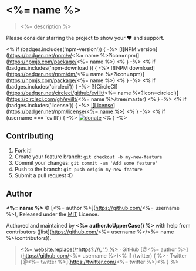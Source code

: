 # <%= name %>

> <%= description %>

Please consider starring the project to show your ❤️ and support.

<% if (badges.includes('npm-version')) { -%>
[![NPM version](https://badgen.net/npm/v/<%= name %>?icon=npm)](https://npmjs.com/package/<%= name %>)
<% } -%>
<% if (badges.includes('npm-download')) { -%>
[![NPM download](https://badgen.net/npm/dm/<%= name %>?icon=npm)](https://npmjs.com/package/<%= name %>)
<% } -%>
<% if (badges.includes('circleci')) { -%>
[![CircleCI](https://badgen.net/circleci/github/evillt/<%= name %>?icon=circleci)](https://circleci.com/gh/evillt/<%= name %>/tree/master)
<% } -%>
<% if (badges.includes('license')) { -%>
[![License](https://badgen.net/npm/license/<%= name %>)](./LICENSE)
<% } -%>
<% if (username === 'evillt') { -%>
[![donate](https://badgen.net/badge/support%20me/donate/f2a)](https://donate.evila.me)
<% } -%>

## Contributing

1. Fork it!
2. Create your feature branch: `git checkout -b my-new-feature`
3. Commit your changes: `git commit -am 'Add some feature'`
4. Push to the branch: `git push origin my-new-feature`
5. Submit a pull request :D

## Author

**<%= name %>** © [<%= author %>](https://github.com/<%= username %>), Released under the [MIT](./LICENSE) License.

Authored and maintained by **<%= author.toUpperCase() %>** with help from contributors ([list](https://github.com/<%= username %>/<%= name %>/contributors)).

> [<%= website.replace(/^https?:\/\//, '') %>](<%= website %>) · GitHub [@<%= author %>](https://github.com/<%= username %>)<% if (twitter) { %> · Twitter [@<%= twitter %>](https://twitter.com/<%= twitter %>)<% } %>
